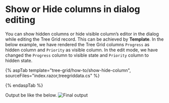 # Show or Hide columns in dialog editing

You can show hidden columns or hide visible column’s editor in the dialog while editing the Tree Grid record. This can be achieved by **Template**.
In the below example, we have rendered the Tree Grid columns `Progress` as hidden column and `Priority` as visible column. In the edit mode, we have changed the `Progress` column to visible state and `Priority` column to hidden state.

{% aspTab template="tree-grid/how-to/show-hide-column", sourceFiles="index.razor,treegriddata.cs" %}

{% endaspTab %}

Output be like the below.
![`Final output`](../images/showhidecolumn.PNG)
